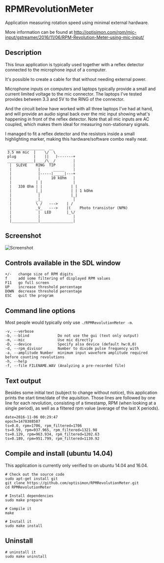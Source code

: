 # RPMRevolutionMeter

Application measuring rotation speed using minimal external hardware.

More information can be found at http://optisimon.com/rpm/mic-input/gstreamer/2016/11/06/RPM-Revolution-Meter-using-mic-input/

## Description

This linux application is typically used together with a reflex detector
connected to the microphone input of a computer.

It's possible to create a cable for that without needing external power.

Microphone inputs on computers and laptops typically 
provide a small and current limited voltage to the mic connector.
The laptops I've tested provides between 3.3 and 5V to the RING of the
connector.

And the circuit below have worked with all three laptops I've had at hand,
and will provide an audio signal back over the mic input showing what's
happening in front of the reflex detector. Note that all mic inputs are
AC coupled, which makes them ideal for measuring non-stationary signals.

I managed to fit a reflex detector and the resistors inside a small
highlighting marker, making this hardware/software combo really neat.


```
 _________________  __
 3.5 mm mic  |    \/  \
 plug        |    ||   )-------+
 ____________|____/\__/        |
  |  SLEVE    RING  TIP        |
  |            |      _____    |
  |            |-----|_____|---+
  |            |     10 kOhm   |
  |           | |              |
  |   330 Ohm | |             | |
  |           |_|             | | 1 kOhm
  |            |              |_|
  |           _|_              |
  |           \ /   --->    | /
  |           _V_   --->    |(    Photo transistor (NPN)
  |            |  LED       |_\/
  |            |               |
  |____________|_______________|
```

## Screenshot

![Screenshot](/../screenshots/screenshots/screenshot.png?raw=true "Screenshot")


## Controls available in the SDL window

```
+/-   change size of RPM digits
f     add some filtering of displayed RPM values
F11   go full screen
UP    increase threshold percentage
DOWN  decrease threshold percentage
ESC   quit the program
```


## Command line options

Most people would typically only use `./RPMRevolutionMeter -m`.

```
-v, --verbose
-b, --blind             Do not use the gui (text only output)
-m, --mic               Use mic directly
-D, --device            Specify alsa device (default hw:0,0)
-d, --rpm_divisor       Number to divide pulse frequency with
-a, --amplitude Number  minimum input waveform amplitude required before counting revolutions
-h, --help
-f, --file FILENAME.WAV (Analyzing a pre-recorded file)
```

## Text output
Besides some initial text (subject to change without notice), this application
prints the start time/date of the aquisition.
Those lines are followed by one line for each revolution, consisting of a timestamp, RPM (when looking at a single period), as well as a filtered rpm value (average of the last X periods).

```
date=2016-11-06 00:29:47
epoch=1478388587
ts=0.0, rpm=1706, rpm_filtered=1706
ts=0.59, rpm=937.965, rpm_filtered=1321.98
ts=0.129, rpm=963.934, rpm_filtered=1202.63
ts=0.189, rpm=951.799, rpm_filtered=1139.92
```

## Compile and install (ubuntu 14.04)
This application is currently only verified to on ubuntu 14.04 and 16.04.

```
# Check out the source code
sudo apt-get install git
git clone https://github.com/optisimon/RPMRevolutionMeter.git
cd RPMRevolutionMeter

# Install dependencies
sudo make prepare

# Compile it
make

# Install it
sudo make install
```


## Uninstall

```
# uninstall it
sudo make uninstall
```
